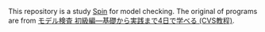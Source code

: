 This repository is a study [Spin](http://spinroot.com/spin/whatispin.html) for model checking. The original of programs are from [モデル検査 初級編―基礎から実践まで4日で学べる (CVS教程)](http://www.amazon.co.jp/dp/4764955059/ref=pd_lpo_sbs_dp_ss_1?pf_rd_p=187205609&pf_rd_s=lpo-top-stripe&pf_rd_t=201&pf_rd_i=4860431197&pf_rd_m=AN1VRQENFRJN5&pf_rd_r=1B1TA0WCFS3JEY2N762A).
